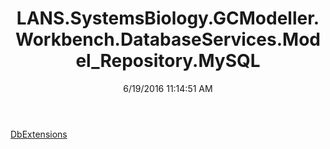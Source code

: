 ﻿---
title: LANS.SystemsBiology.GCModeller.Workbench.DatabaseServices.Model_Repository.MySQL
date: 6/19/2016 11:14:51 AM
---

[DbExtensions](T-LANS.SystemsBiology.GCModeller.Workbench.DatabaseServices.Model_Repository.MySQL.DbExtensions.html)
